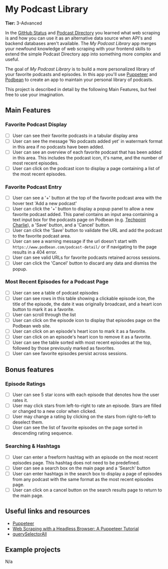 # My Podcast Library

**Tier:** 3-Advanced

In the [GitHub Status](../1-Beginner/GitHub-Status-App.md) and [Podcast Directory](../2-Intermediate/Podcast-Directory-App.md) you learned what web scraping is and how you can
use it as an alternative data source when API's and backend databases aren't
available. The _My Podcast Library_ app merges your newfound knowledge of 
web scraping with your frontend skills to extend the simple Podcast Directory
app into something more complex and useful.

The goal of _My Podcast Library_ is to build a more personalized library of
your favorite podcasts and episodes. In this app you'll use
[Puppeteer](https://github.com/GoogleChrome/puppeteer) and
[Podbean](https://www.podbean.com) to create an app to maintain your
personal library of podcasts.

This project is described in detail by the following Main Features, but feel
free to use your imagination.

## Main Features

### Favorite Podcast Display

-   [ ] User can see their favorite podcasts in a tabular display area
-   [ ] User can see the message 'No podcasts added yet' in watermark format
in this area if no podcasts have been added.
-   [ ] User can see an overview of each favorite podcast that has been added
in this area. This includes the podcast icon, it's name, and the number of 
most recent episodes.
-   [ ] User can click on the podcast icon to display a page containing a list
of the most recent episodes.

### Favorite Podcast Entry
-   [ ] User can see a '+' button at the top of the favorite podcast area with
the hover text 'Add a new podcast'
-   [ ] User can click the '+' button to display a popup panel to allow a new
favorite podcast added. This panel contains an input area containing a text
input box for the podcasts page on Podbean (e.g. 
[Techpoint Charlie](https://www.podbean.com/podcast-detail/k76vd-8adc7/Techpoint-Charlie-Podcast)), a 'Save' button, and a 'Cancel' button.
-   [ ] User can click the 'Save' button to validate the URL and add the 
podcast to the favorite podcast area.
-   [ ] User can see a warning message if the url doesn't start with 
```https://www.podbean.com/podcast-detail/``` or if navigating to the page
results in a 404 error.
-   [ ] User can see valid URLs for favorite podcasts retained across sessions.
-   [ ] User can click the 'Cancel' button to discard any data and dismiss the
popup.

### Most Recent Episodes for a Podcast Page
-   [ ] User can see a table of podcast episodes
-   [ ] User can see rows in this table showing a clickable episode icon, the
title of the episode, the date it was originally broadcast, and a heart icon
button to mark it as a favorite.
-   [ ] User can scroll through the list
-   [ ] User can click on the episode icon to display that episodes page on
the Podbean web site.
-   [ ] User can click on an episode's heart icon to mark it as a favorite.
-   [ ] User can click on an episode's heart icon to remove it as a favorite.
-   [ ] User can see the table sorted with most recent episodes at the top, 
followed by those previously marked as favorites.
-   [ ] User can see favorite episodes persist across sessions.

## Bonus features

### Episode Ratings
-   [ ] User can see 5 star icons with each episode that denotes how the user
rates it. 
-   [ ] User may click stars from left-to-right to rate an episode. Stars are
filled or changed to a new color when clicked.
-   [ ] User may change a rating by clicking on the stars from right-to-left
to deselect them.
-   [ ] User can see the list of favorite episodes on the page sorted in
descending rating sequence.

### Searching & Hashtags
-   [ ] User can enter a freeform hashtag with an episode on the most recent
episodes page. This hashtag does not need to be predefined.
-   [ ] User can see a search box on the main page and a 'Search' button
-   [ ] User can enter hashtags in the search box to display a page of episodes
from any podcast with the same format as the most recent episodes page.
-   [ ] User can click on a cancel button on the search results page to return
to the main page.
 
## Useful links and resources

- [Puppeteer](https://github.com/GoogleChrome/puppeteer)
- [Web Scraping with a Headless Browser: A Puppeteer Tutorial](https://www.toptal.com/puppeteer/headless-browser-puppeteer-tutorial)
- [querySelectorAll](https://developer.mozilla.org/en-US/docs/Web/API/ParentNode/querySelectorAll)

## Example projects

N/a
